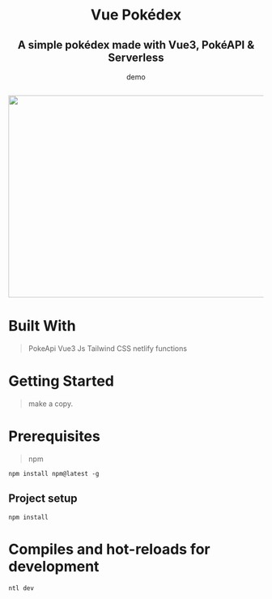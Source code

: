 <div align="center">
  <h1>Vue Pokédex</h1>
  <h2> A simple pokédex made with Vue3, PokéAPI & Serverless </h2>
  <a src="https://vue3-pokeapi-serverless.netlify.app" target="_blank">demo</a>
</div>

![]()
<p align="center">
  <img width="768" height="399"src="https://media.discordapp.net/attachments/809903524463902752/923986922626486372/unknown.png?width=768&height=399">
</p>

# Built With
> PokeApi
>Vue3 Js
>Tailwind CSS
>netlify functions

# Getting Started

> make a copy.

# Prerequisites

> npm
```
npm install npm@latest -g
```

## Project setup

```
npm install
```

# Compiles and hot-reloads for development
```
ntl dev
```